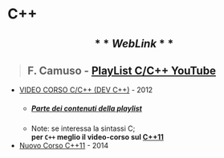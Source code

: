 # C++
## $$ ** Web Link ** $$
> ## F. Camuso - [PlayList C/C++ YouTube](https://www.youtube.com/user/fcamuso/playlists?view=50&sort=dd&shelf_id=2)
- [VIDEO CORSO C/C++ (DEV C++)](https://www.youtube.com/playlist?list=PL43F4019E88196A2B) - 2012
    - ##### [Parte dei contenuti della playlist](http://www.camuso.it/cplusplus.asp)
    - Note: se interessa la sintassi C;  
    **per `C++` meglio il video-corso sul [C++11](https://www.youtube.com/playlist?list=PL0qAPtx8YtJfZpJD7uFxAXglkiHSEhktG)**
- [Nuovo Corso C++11](https://www.youtube.com/playlist?list=PL0qAPtx8YtJfZpJD7uFxAXglkiHSEhktG) - 2014